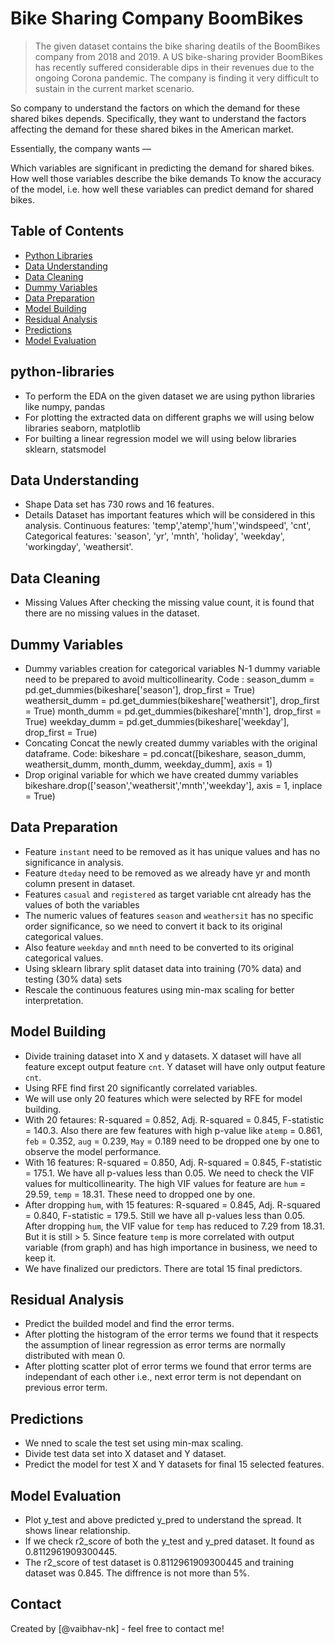 # Bike Sharing Company BoomBikes
> The given dataset contains the bike sharing deatils of the BoomBikes company from 2018 and 2019. A US bike-sharing provider BoomBikes has recently suffered considerable dips in their revenues due to the ongoing Corona pandemic. The company is finding it very difficult to sustain in the current market scenario.

So company to understand the factors on which the demand for these shared bikes depends. Specifically, they want to understand the factors affecting the demand for these shared bikes in the American market.

Essentially, the company wants —

Which variables are significant in predicting the demand for shared bikes.
How well those variables describe the bike demands
To know the accuracy of the model, i.e. how well these variables can predict demand for shared bikes.


## Table of Contents
* [Python Libraries](#python-libraries)
* [Data Understanding](#data-Understanding)
* [Data Cleaning](#Data-Cleaning)
* [Dummy Variables](#Dummy-Variables)
* [Data Preparation](#data-Preparation)
* [Model Building](#Data-Building)
* [Residual Analysis](#Residual-Analysis)
* [Predictions](#Predictions)
* [Model Evaluation](#Model-Evaluation)
<!-- You can include any other section that is pertinent to your problem -->

## python-libraries
- To perform the EDA on the given dataset we are using python libraries like
  numpy, pandas
- For plotting the extracted data on different graphs we will using below libraries
  seaborn, matplotlib
- For builting a linear regression model we will using below libraries
  sklearn, statsmodel

<!-- You don't have to answer all the questions - just the ones relevant to your project. -->

## Data Understanding
- Shape
  Data set has 730 rows and 16 features.
- Details
  Dataset has important features which will be considered in this analysis.
  Continuous features: 'temp','atemp','hum','windspeed', 'cnt',
  Categorical features: 'season', 'yr', 'mnth', 'holiday', 'weekday', 'workingday', 'weathersit'.

<!-- You don't have to answer all the questions - just the ones relevant to your project. -->

## Data Cleaning
- Missing Values
  After checking the missing value count, it is found that there are no missing values in the dataset.
<!-- As the libraries versions keep on changing, it is recommended to mention the version of library used in this project -->

## Dummy Variables
- Dummy variables creation for categorical variables
  N-1 dummy variable need to be prepared to avoid multicollinearity.
  Code :
  season_dumm = pd.get_dummies(bikeshare['season'], drop_first = True)
  weathersit_dumm = pd.get_dummies(bikeshare['weathersit'], drop_first = True)
  month_dumm = pd.get_dummies(bikeshare['mnth'], drop_first = True)
  weekday_dumm = pd.get_dummies(bikeshare['weekday'], drop_first = True)
- Concating
  Concat the newly created dummy variables with the original dataframe.
  Code:
  bikeshare = pd.concat([bikeshare, season_dumm, weathersit_dumm, month_dumm, weekday_dumm], axis = 1)
- Drop original variable for which we have created dummy variables
  bikeshare.drop(['season','weathersit','mnth','weekday'], axis = 1, inplace = True)
  
## Data Preparation
- Feature `instant` need to be removed as it has unique values and has no significance in analysis.
- Feature `dteday` need to be removed as we already have yr and month column present in dataset.
- Features `casual` and `registered` as target variable cnt already has the values of both the variables
- The numeric values of features `season` and `weathersit` has no specific order significance, so we need to convert it back to its original categorical values.
- Also feature `weekday` and `mnth` need to be converted to its original categorical values.
- Using sklearn library split dataset data into training (70% data) and testing (30% data) sets
- Rescale the continuous features using min-max scaling for better interpretation.
<!-- You don't have to answer all the questions - just the ones relevant to your project. -->

## Model Building
- Divide training dataset into X and y datasets.
  X dataset will have all feature except output feature `cnt`.
  Y dataset will have only output feature `cnt`.
- Using RFE find first 20 significantly correlated variables.
- We will use only 20 features which were selected by RFE for model building.
- With 20 fetaures: R-squared = 0.852, Adj. R-squared = 0.845, F-statistic = 140.3. 
    Also there are few features with high p-value like `atemp` = 0.861, `feb` = 0.352, `aug` = 0.239, `May` = 0.189 need to be dropped one by one to observe the model performance.
- With 16 features: R-squared = 0.850, Adj. R-squared = 0.845, F-statistic = 175.1.
    We have all p-values less than 0.05.
    We need to check the VIF values for multicollinearity.
    The high VIF values for feature are `hum` = 29.59, `temp` = 18.31. These need to dropped one by one.
- After dropping `hum`, with 15 features: R-squared = 0.845, Adj. R-squared = 0.840, F-statistic = 179.5. 
    Still we have all p-values less than 0.05.
    After dropping `hum`, the VIF value for `temp` has reduced to 7.29 from 18.31. But it is still > 5.
    Since feature `temp` is more correlated with output variable (from graph) and has high importance in business, we need to keep it.
- We have finalized our predictors. There are total 15 final predictors. 

## Residual Analysis
- Predict the builded model and find the error terms.
- After plotting the histogram of the error terms we found that it respects the assumption of linear regression as error terms are normally distributed with mean 0. 
- After plotting scatter plot of error terms we found that error terms are independant of each other i.e., next error term is not dependant on previous error term.

## Predictions
- We nned to scale the test set using min-max scaling.
- Divide test data set into X dataset and Y dataset. 
- Predict the model for test X and Y datasets for final 15 selected features.

## Model Evaluation
- Plot y_test and above predicted y_pred to understand the spread. It shows linear relationship.
- If we check r2_score of both the y_test and y_pred dataset. It found as 0.8112961909300445.
- The r2_score of test dataset is 0.8112961909300445 and training dataset was 0.845. The diffrence is not more than 5%.


## Contact
Created by [@vaibhav-nk] - feel free to contact me!


<!-- Optional -->
<!-- ## License -->
<!-- This project is open source and available under the [... License](). -->

<!-- You don't have to include all sections - just the one's relevant to your project -->